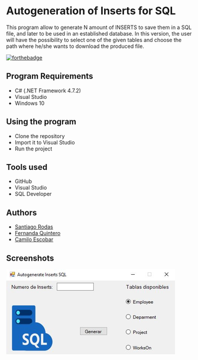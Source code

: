 # Autogeneration of Inserts for SQL 

This program allow to generate N amount of INSERTS to save them in a SQL file, and later to be used in an established database. 
In this version, the user will have the possibility to select one of the given tables and choose the path where he/she wants to download the produced file.

[![forthebadge](https://forthebadge.com/images/badges/made-with-c-sharp.svg)](https://forthebadge.com)

## Program Requirements

* C# (.NET Framework 4.7.2)
* Visual Studio
* Windows 10

## Using the program
* Clone the repository
* Import it to Visual Studio
* Run the project

## Tools used

* GitHub
* Visual Studio
* SQL Developer

## Authors

* [Santiago Rodas](https://github.com/SantiRodas)
* [Fernanda Quintero](https://github.com/FernandaRojas152)
* [Camilo Escobar](https://github.com/chumbi27escobar3)

## Screenshots

![](https://github.com/SantiRodas/autogenerate-inserts-sql/blob/master/images/2.JPG)

